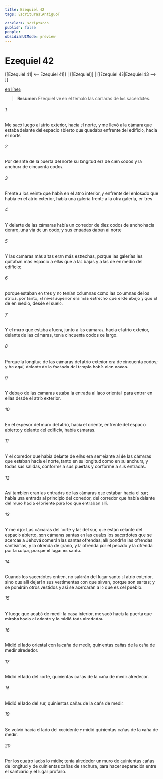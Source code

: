 ```yaml
---
title: Ezequiel 42
tags: Escrituras\AntiguoT

cssclass: scriptures
publish: false
people:
obsidianUIMode: preview
---
```


# Ezequiel 42
[[Ezequiel 41| <-- Ezequiel 41]] | [[Ezequiel]] | [[Ezequiel 43|Ezequiel 43 --> ]]

[en línea](https://churchofjesuschrist.org/study/scriptures/ot/ezek/42?lang=spa)

> __Resumen__
Ezequiel ve en el templo las cámaras de los sacerdotes.

###### 1 
Me sacó luego al atrio exterior, hacia el norte, y me llevó a la cámara que estaba delante del espacio abierto que quedaba enfrente del edificio, hacia el norte.

###### 2 
Por delante de la puerta del norte su longitud era de cien codos y la anchura de cincuenta codos.

###### 3 
Frente a los veinte  que había en el atrio interior, y enfrente del enlosado que había en el atrio exterior, había una galería frente a la otra galería, en tres 

###### 4 
Y delante de las cámaras había un corredor de diez codos de ancho hacia dentro, una vía de un codo; y sus entradas daban al norte.

###### 5 
Y las cámaras más altas eran más estrechas, porque las galerías les quitaban más espacio a ellas que a las bajas y a las de en medio del edificio;

###### 6 
porque estaban en tres  y no tenían columnas como las columnas de los atrios; por tanto, el nivel superior era más estrecho que el de abajo y que el de en medio, desde el suelo.

###### 7 
Y el muro que estaba afuera, junto a las cámaras, hacia el atrio exterior, delante de las cámaras, tenía cincuenta codos de largo.

###### 8 
Porque la longitud de las cámaras del atrio exterior era de cincuenta codos; y he aquí, delante de la fachada del templo había cien codos.

###### 9 
Y debajo de las cámaras estaba la entrada al lado oriental, para entrar en ellas desde el atrio exterior.

###### 10 
En el espesor del muro del atrio, hacia el oriente, enfrente del espacio abierto y delante del edificio, había cámaras.

###### 11 
Y el corredor que había delante de ellas era semejante al de las cámaras que estaban hacia el norte, tanto en su longitud como en su anchura, y todas sus salidas, conforme a sus puertas y conforme a sus entradas.

###### 12 
Así también eran las entradas de las cámaras que estaban hacia el sur; había una entrada al principio del corredor, del corredor que había delante del muro hacia el oriente para los que entraban allí.

###### 13 
Y me dijo: Las cámaras del norte y las del sur, que están delante del espacio abierto, son cámaras santas en las cuales los sacerdotes que se acercan a Jehová comerán las santas ofrendas; allí pondrán las ofrendas santísimas, y la ofrenda de grano, y la ofrenda por el pecado y la ofrenda por la culpa, porque el lugar es santo.

###### 14 
Cuando los sacerdotes entren, no saldrán del lugar santo al atrio exterior, sino que allí dejarán sus vestimentas con que sirvan, porque son santas; y se pondrán otros vestidos y así se acercarán a lo que es del pueblo.

###### 15 
Y luego que acabó de medir la casa interior, me sacó hacia la puerta que miraba hacia el oriente y lo midió todo alrededor.

###### 16 
Midió el lado oriental con la caña de medir, quinientas cañas de la caña de medir alrededor.

###### 17 
Midió el lado del norte, quinientas cañas de la caña de medir alrededor.

###### 18 
Midió el lado del sur, quinientas cañas de la caña de medir.

###### 19 
Se volvió hacia el lado del occidente y midió quinientas cañas de la caña de medir.

###### 20 
Por los cuatro lados lo midió; tenía alrededor un muro de quinientas cañas de longitud y de quinientas cañas de anchura, para hacer separación entre el santuario y el lugar profano.

